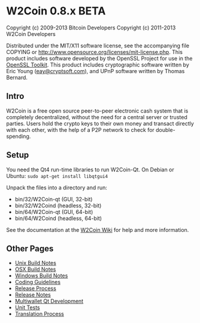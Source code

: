 W2Coin 0.8.x BETA
====================

Copyright (c) 2009-2013 Bitcoin Developers
Copyright (c) 2011-2013 W2Coin Developers

Distributed under the MIT/X11 software license, see the accompanying
file COPYING or http://www.opensource.org/licenses/mit-license.php.
This product includes software developed by the OpenSSL Project for use in the [OpenSSL Toolkit](http://www.openssl.org/). This product includes
cryptographic software written by Eric Young ([eay@cryptsoft.com](mailto:eay@cryptsoft.com)), and UPnP software written by Thomas Bernard.


Intro
---------------------
W2Coin is a free open source peer-to-peer electronic cash system that is
completely decentralized, without the need for a central server or trusted
parties.  Users hold the crypto keys to their own money and transact directly
with each other, with the help of a P2P network to check for double-spending.


Setup
---------------------
You need the Qt4 run-time libraries to run W2Coin-Qt. On Debian or Ubuntu:
	`sudo apt-get install libqtgui4`

Unpack the files into a directory and run:

- bin/32/W2Coin-qt (GUI, 32-bit)
- bin/32/W2Coind (headless, 32-bit)
- bin/64/W2Coin-qt (GUI, 64-bit)
- bin/64/W2Coind (headless, 64-bit)

See the documentation at the [W2Coin Wiki](http://W2Coin.info)
for help and more information.


Other Pages
---------------------
- [Unix Build Notes](build-unix.md)
- [OSX Build Notes](build-osx.md)
- [Windows Build Notes](build-msw.md)
- [Coding Guidelines](coding.md)
- [Release Process](release-process.md)
- [Release Notes](release-notes.md)
- [Multiwallet Qt Development](multiwallet-qt.md)
- [Unit Tests](unit-tests.md)
- [Translation Process](translation_process.md)
